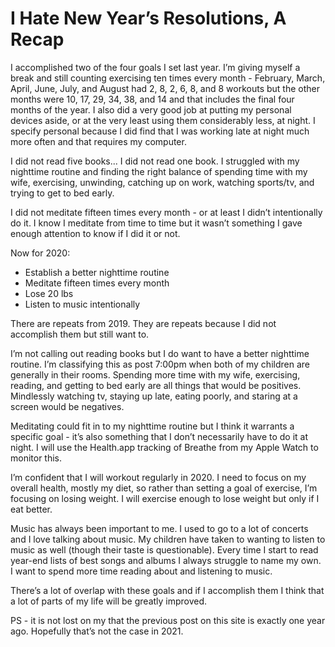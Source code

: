 # I Hate New Year’s Resolutions, A Recap

I accomplished two of the four goals I set last year. I’m giving myself a break and still counting exercising ten times every month - February, March, April, June, July, and August had 2, 8, 2, 6, 8, and 8 workouts but the other months were 10, 17, 29, 34, 38, and 14 and that includes the final four months of the year. I also did a very good job at putting my personal devices aside, or at the very least using them considerably less, at night. I specify personal because I did find that I was working late at night much more often and that requires my computer.  

I did not read five books... I did not read one book. I struggled with my nighttime routine and finding the right balance of spending time with my wife, exercising, unwinding, catching up on work, watching sports/tv, and trying to get to bed early. 

I did not meditate fifteen times every month - or at least I didn’t intentionally do it. I know I meditate from time to time but it wasn’t something I gave enough attention to know if I did it or not.  

Now for 2020:

+ Establish a better nighttime routine
+ Meditate fifteen times every month
+ Lose 20 lbs
+ Listen to music intentionally

There are repeats from 2019. They are repeats because I did not accomplish them but still want to.  

I’m not calling out reading books but I do want to have a better nighttime routine. I’m classifying this as post 7:00pm when both of my children are generally in their rooms. Spending more time with my wife, exercising, reading, and getting to bed early are all things that would be positives. Mindlessly watching tv, staying up late, eating poorly, and staring at a screen would be negatives.  

Meditating could fit in to my nighttime routine but I think it warrants a specific goal - it’s also something that I don’t necessarily have to do it at night. I will use the Health.app tracking of Breathe from my Apple Watch to monitor this.  

I’m confident that I will workout regularly in 2020. I need to focus on my overall health, mostly my diet, so rather than setting a goal of exercise, I’m focusing on losing weight. I will exercise enough to lose weight but only if I eat better.  

Music has always been important to me. I used to go to a lot of concerts and I love talking about music. My children have taken to wanting to listen to music as well (though their taste is questionable). Every time I start to read year-end lists of best songs and albums I always struggle to name my own. I want to spend more time reading about and listening to music.  

There’s a lot of overlap with these goals and if I accomplish them I think that a lot of parts of my life will be greatly improved.

PS - it is not lost on my that the previous post on this site is exactly one year ago. Hopefully that’s not the case in 2021.  
